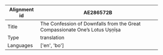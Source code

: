 |Alignment id | AE286572B
| --- | --- 
|Title | The Confession of Downfalls from the Great Compassionate One’s Lotus Uṣṇīṣa 
|Type | translation
|Languages | ['en', 'bo']